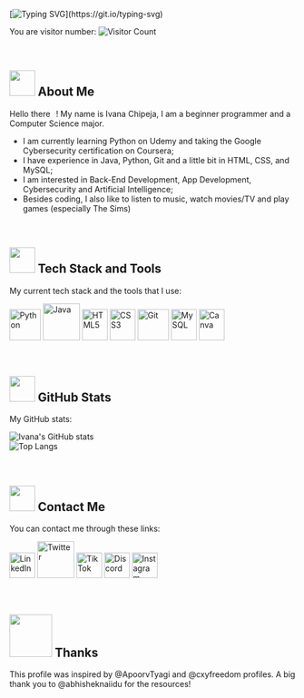 [![Typing SVG](https://readme-typing-svg.demolab.com?font=Sansita+Swashed&size=35&pause=1000&color=8A34F7&random=false&width=435&lines=Welcome+to+my+profile!)](https://git.io/typing-svg)

You are visitor number: ![Visitor Count](https://profile-counter.glitch.me/{ivana-chipeja}/count.svg)

<br>

## <img src="https://user-images.githubusercontent.com/74038190/221352975-94759904-aa4c-4032-a8ab-b546efb9c478.gif" width="45"> About Me
Hello there<img src="https://github.com/Anmol-Baranwal/Cool-GIFs-For-GitHub/assets/74038190/a762dc06-3a4c-432e-8679-a99fe8a433b7" width="10">! My name is Ivana Chipeja, I am a beginner programmer and a Computer Science major.
- I am currently learning Python on Udemy and taking the Google Cybersecurity certification on Coursera;
- I have experience in Java, Python, Git and a little bit in HTML, CSS, and MySQL;
- I am interested in Back-End Development, App Development, Cybersecurity and Artificial Intelligence;
- Besides coding, I also like to listen to music, watch movies/TV and play games (especially The Sims)

<br>

## <img src="https://user-images.githubusercontent.com/74038190/212284087-bbe7e430-757e-4901-90bf-4cd2ce3e1852.gif" width="45"> Tech Stack and Tools
My current tech stack and the tools that I use:

<p>
    <img src="https://www.vectorlogo.zone/logos/python/python-icon.svg" alt="Python" width="55" height="55"/>
    <img src="https://www.vectorlogo.zone/logos/java/java-icon.svg" alt="Java" width="65" height="65"/>
    <img src="https://www.vectorlogo.zone/logos/w3_html5/w3_html5-icon.svg" alt="HTML5" width="45" height="55"/>
    <img src="https://www.vectorlogo.zone/logos/w3_css/w3_css-icon.svg" alt="CSS3" width="45" height="55"/>
    <img src="https://www.vectorlogo.zone/logos/git-scm/git-scm-icon.svg" alt="Git" width="55" height="55"/>
    <img src="https://www.vectorlogo.zone/logos/mysql/mysql-icon.svg" alt="MySQL" width="45" height="55"/>
    <img src="https://www.vectorlogo.zone/logos/canva/canva-icon.svg" alt="Canva" width="45" height="55"/>
</p>

<br>

## <img src="https://user-images.githubusercontent.com/74038190/229223156-0cbdaba9-3128-4d8e-8719-b6b4cf741b67.gif" width="45"> GitHub Stats
My GitHub stats:

![Ivana's GitHub stats](https://github-readme-stats.vercel.app/api?username=ivana-chipeja&show_icons=true&theme=nightowl) 
<br>
![Top Langs](https://github-readme-stats.vercel.app/api/top-langs/?username=ivana-chipeja&layout=compact&theme=nightowl)

<br>

## <img src="https://user-images.githubusercontent.com/74038190/213760705-0d5bf320-4f43-4352-b74b-0889ae726bf7.gif" width="45"> Contact Me
You can contact me through these links:

<p>
    <a href="https://www.linkedin.com/in/ivana-chipeja/" target="blank"><img src="https://www.cdnlogo.com/logos/l/66/linkedin-icon.svg" alt="LinkedIn" height="45" width="45"></a>
    <a href="https://twitter.com/v_chipeja" target="blank"><img src="https://www.cdnlogo.com/logos/t/17/twitter.svg" alt="Twitter" height="65" width="65"></a>
    <a href="https://www.tiktok.com/@v_chipeja" target="blank"><img src="https://www.cdnlogo.com/logos/t/69/tiktok-icon.svg" alt="TikTok" height="45" width="45"></a>
    <a href="https://www.instagram.com/vanuxxa_shipp" target="blank"><img src="https://www.cdnlogo.com/logos/d/15/discord.svg" alt="Discord" height="45" width="45"></a>
    <a href="http://discord.com/users/vanuu." target="blank"><img src="https://www.cdnlogo.com/logos/i/92/instagram.svg" alt="Instagram" height="45" width="45"></a>
</p>

<br>

## <img src="https://github.com/Anmol-Baranwal/Cool-GIFs-For-GitHub/assets/74038190/f7ba88c3-6090-48bc-919d-39c17944ea04" width="75"> Thanks
This profile was inspired by @ApoorvTyagi and @cxyfreedom profiles. A big thank you to @abhisheknaiidu for the resources!


<!---
ivana-chipeja/ivana-chipeja is a ✨ special ✨ repository because its `README.md` (this file) appears on your GitHub profile.
You can click the Preview link to take a look at your changes.
--->
